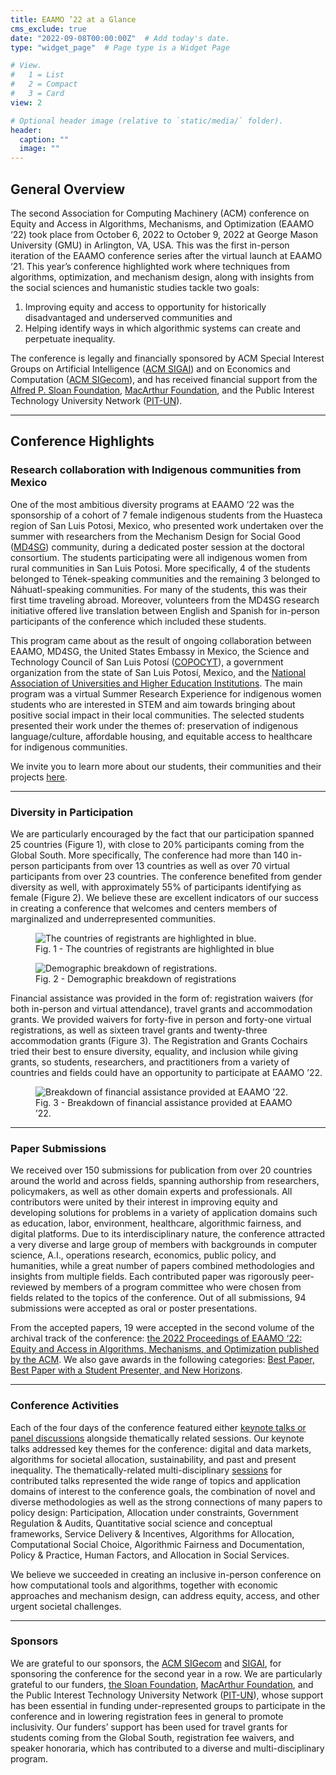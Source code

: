 ```yaml
---
title: EAAMO ’22 at a Glance
cms_exclude: true
date: "2022-09-08T00:00:00Z"  # Add today's date.
type: "widget_page"  # Page type is a Widget Page

# View.
#   1 = List
#   2 = Compact
#   3 = Card
view: 2

# Optional header image (relative to `static/media/` folder).
header:
  caption: ""
  image: ""
---
```


## General Overview

The second Association for Computing Machinery (ACM) conference on Equity and Access in Algorithms, Mechanisms, and Optimization (EAAMO ‘22) took place from October 6, 2022 to October 9, 2022 at George Mason University (GMU) in Arlington, VA, USA. This was the first in-person iteration of the EAAMO conference series after the virtual launch at EAAMO ‘21. This year’s conference highlighted work where techniques from algorithms, optimization, and mechanism design, along with insights from the social sciences and humanistic studies tackle two goals:

1. Improving equity and access to opportunity for historically disadvantaged and underserved communities and
2. Helping identify ways in which algorithmic systems can create and perpetuate inequality.

The conference is legally and financially sponsored by ACM Special Interest Groups on Artificial Intelligence ([ACM SIGAI](https://sigai.acm.org/main/)) and on Economics and Computation ([ACM SIGecom](https://www.sigecom.org/)), and has received financial support from the [Alfred P. Sloan Foundation](https://sloan.org/), [MacArthur Foundation](https://www.macfound.org/), and the Public Interest Technology University Network ([PIT-UN](https://pitcases.org/)).

- - -

## Conference Highlights 

### Research collaboration with Indigenous communities from Mexico 

One of the most ambitious diversity programs at EAAMO ‘22 was the sponsorship of a cohort of 7 female indigenous students from the Huasteca region of San Luis Potosi, Mexico, who presented work undertaken over the summer with researchers from the Mechanism Design for Social Good ([MD4SG](https://www.md4sg.com/)) community, during a dedicated poster session at the doctoral consortium. The students participating were all indigenous women from rural communities in San Luis Potosi. More specifically, 4 of the students belonged to Tének-speaking communities and the remaining 3 belonged to Náhuatl-speaking communities. For many of the students, this was their first time traveling abroad. Moreover, volunteers from the MD4SG research initiative offered live translation between English and Spanish for in-person participants of the conference which included these students.

This program came about as the result of ongoing collaboration between EAAMO, MD4SG, the United States Embassy in Mexico, the Science and Technology Council of San Luis Potosí ([COPOCYT](https://slp.gob.mx/copocyt/Paginas/Inicio.aspx)), a government organization from the state of San Luis Potosí, Mexico, and the [National Association of Universities and Higher Education Institutions](http://www.anuies.mx/). The main program was a virtual Summer Research Experience for indigenous women students who are interested in STEM and aim towards bringing about positive social impact in their local communities. The selected students presented their work under the themes of: preservation of indigenous language/culture, affordable housing, and equitable access to healthcare for indigenous communities. 

We invite you to learn more about our students, their communities and their projects [here](https://eaamo.org/copocyt/). 

- - -

### Diversity in Participation

We are particularly encouraged by the fact that our participation spanned 25 countries (Figure 1), with close to 20% participants coming from the Global South. More specifically, The conference had more than 140 in-person participants from over 13 countries as well as over 70 virtual participants from over 23 countries. The conference benefited from gender diversity as well, with approximately 55% of participants identifying as female (Figure 2). We believe these are excellent indicators of our success in creating a conference that welcomes and centers members of marginalized and underrepresented communities.

<figure>
  <img src='../images/registrations.png' alt='The countries of registrants are highlighted in blue.'>
  <figcaption>Fig. 1 - The countries of registrants are highlighted in blue</figcaption>
</figure>

<figure>
  <img src='../images/registration_info.png' alt='Demographic breakdown of registrations.'>
  <figcaption>Fig. 2 - Demographic breakdown of registrations</figcaption>
</figure>

Financial assistance was provided in the form of: registration waivers (for both in-person and virtual attendance), travel grants and accommodation grants. We provided waivers for forty-five in person and forty-one virtual registrations, as well as sixteen travel grants and twenty-three accommodation grants (Figure 3). The Registration and Grants Cochairs tried their best to ensure diversity, equality, and inclusion while giving grants, so students, researchers, and practitioners from a variety of countries and fields could have an opportunity to participate at EAAMO ’22.


<!--<img src='../images/registration_waivers.png' width="300" alt='The number of registration waivers.'>

<img src='../images/travel_awards.png' width="300" alt='The number of travel awards.'>

<img src='../images/accommodation_grants.png' width="300" alt='The number of accommodation grants.'>-->

<figure>
  <img src='../images/grants.png' alt='Breakdown of financial assistance provided at EAAMO ’22.'>
  <figcaption>Fig. 3 - Breakdown of financial assistance provided at EAAMO ’22.</figcaption>
</figure>

- - -

### Paper Submissions

We received over 150 submissions for publication from over 20 countries around the world and across fields, spanning authorship from researchers, policymakers, as well as other domain experts and professionals. All contributors were united by their interest in improving equity and developing solutions for problems in a variety of application domains such as education, labor, environment, healthcare, algorithmic fairness, and digital platforms. Due to its interdisciplinary nature, the conference attracted a very diverse and large group of members with backgrounds in computer science, A.I., operations research, economics, public policy, and humanities, while a great number of papers combined methodologies and insights from multiple fields. Each contributed paper was rigorously peer-reviewed by members of a program committee who were chosen from fields related to the topics of the conference. Out of all submissions, 94 submissions were accepted as oral or poster presentations.

From the accepted papers, 19 were accepted in the second volume of the archival track of the conference: [the 2022 Proceedings of  EAAMO ‘22: Equity and Access in Algorithms, Mechanisms, and Optimization published by the ACM](https://dl.acm.org/doi/proceedings/10.1145/3551624). We also gave awards in the following categories: [Best Paper, Best Paper with a Student Presenter, and New Horizons](https://conference2022.eaamo.org/awards/).

- - -

### Conference Activities

Each of the four days of the conference featured either [keynote talks or panel discussions](https://conference2022.eaamo.org/speakers/) alongside thematically related sessions. Our keynote talks addressed key themes for the conference: digital and data markets, algorithms for societal allocation, sustainability, and past and present inequality. The thematically-related multi-disciplinary [sessions](https://conference2022.eaamo.org/schedule/) for contributed talks represented the wide range of topics and application domains of interest to the conference goals, the combination of novel and diverse methodologies as well as the strong connections of many papers to policy design: Participation, Allocation under constraints, Government Regulation & Audits, Quantitative social science and conceptual frameworks, Service Delivery & Incentives, Algorithms for Allocation, Computational Social Choice, Algorithmic Fairness and Documentation, Policy & Practice, Human Factors, and Allocation in Social Services. 

We believe we succeeded in creating an inclusive in-person conference on how computational tools and algorithms, together with economic approaches and mechanism design, can address equity, access, and other urgent societal challenges.

- - -

### Sponsors

We are grateful to our sponsors, the [ACM SIGecom](https://www.sigecom.org/) and [SIGAI](https://sigai.acm.org/main/), for sponsoring the conference for the second year in a row. We are particularly grateful to our funders, [the Sloan Foundation](https://sloan.org/), [MacArthur Foundation](https://www.macfound.org/), and the Public Interest Technology University Network ([PIT-UN](https://pitcases.org/)), whose support has been essential in funding under-represented groups to participate in the conference and in lowering registration fees in general to promote inclusivity. Our funders’ support has been used for travel grants for students coming from the Global South, registration fee waivers, and speaker honoraria, which has contributed to a diverse and multi-disciplinary program. 